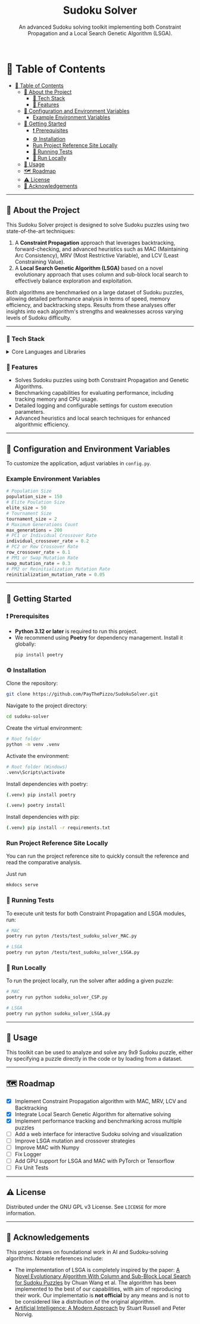 
<div align="center">
    <h1>Sudoku Solver</h1>
    <p>
        An advanced Sudoku solving toolkit implementing both Constraint Propagation and a Local Search Genetic Algorithm (LSGA).
    </p>
</div>

<br/>

# 📘 Table of Contents

- [📘 Table of Contents](#-table-of-contents)
  - [🌟 About the Project](#-about-the-project)
    - [👾 Tech Stack](#-tech-stack)
    - [🎯 Features](#-features)
  - [🔧 Configuration and Environment Variables](#-configuration-and-environment-variables)
    - [Example Environment Variables](#example-environment-variables)
  - [🧰 Getting Started](#-getting-started)
    - [❗ Prerequisites](#-prerequisites)
    - [⚙ Installation](#-installation)
    - [Run Project Reference Site Locally](#run-project-reference-site-locally)
    - [🔬 Running Tests](#-running-tests)
    - [🚀 Run Locally](#-run-locally)
  - [👀 Usage](#-usage)
  - [🗺 Roadmap](#-roadmap)
  - [⚠ License](#-license)
  - [💎 Acknowledgements](#-acknowledgements)

---

## 🌟 About the Project

This Sudoku Solver project is designed to solve Sudoku puzzles using two state-of-the-art techniques:

1. A **Constraint Propagation** approach that leverages backtracking, forward-checking, and advanced heuristics such as MAC (Maintaining Arc Consistency), MRV (Most Restrictive Variable), and LCV (Least Constraining Value).
2. A **Local Search Genetic Algorithm (LSGA)** based on a novel evolutionary approach that uses column and sub-block local search to effectively balance exploration and exploitation.

Both algorithms are benchmarked on a large dataset of Sudoku puzzles, allowing detailed performance analysis in terms of speed, memory efficiency, and backtracking steps. Results from these analyses offer insights into each algorithm's strengths and weaknesses across varying levels of Sudoku difficulty.

---

### 👾 Tech Stack

<details>
    <summary>Core Languages and Libraries</summary>
        <ul>
            <li><a href="https://www.python.org/">Python 3.12</a></li>
            <li><a href="https://numpy.org/">NumPy</a> for efficient matrix operations</li>
        </ul>
</details>

### 🎯 Features

- Solves Sudoku puzzles using both Constraint Propagation and Genetic Algorithms.
- Benchmarking capabilities for evaluating performance, including tracking memory and CPU usage.
- Detailed logging and configurable settings for custom execution parameters.
- Advanced heuristics and local search techniques for enhanced algorithmic efficiency.

---

## 🔧 Configuration and Environment Variables

To customize the application, adjust variables in `config.py`.

### Example Environment Variables

```python
# Population Size
population_size = 150
# Elite Poulation Size
elite_size = 50
# Tournament Size
tournament_size = 2
# Maximum Generations Count
max_generations = 200
# PC1 or Individual Crossover Rate
individual_crossover_rate = 0.2
# PC2 or Row Crossover Rate
row_crossover_rate = 0.1
# PM1 or Swap Mutation Rate
swap_mutation_rate = 0.3
# PM2 or Reinitialization Mutation Rate
reinitialization_mutation_rate = 0.05
```

---

## 🧰 Getting Started

### ❗ Prerequisites

- **Python 3.12 or later** is required to run this project.
- We recommend using **Poetry** for dependency management. Install it globally:
    ```bash
    pip install poetry
    ```

### ⚙ Installation

Clone the repository:

```bash
git clone https://github.com/PayThePizzo/SudokuSolver.git
```

Navigate to the project directory:

```bash
cd sudoku-solver
```

Create the virtual environment:

```bash
# Root folder
python -m venv .venv
```

Activate the environment:

```bash
# Root folder (Windows)
.venv\Scripts\activate
```

Install dependencies with poetry:

```bash
(.venv) pip install poetry

(.venv) poetry install
```

Install dependencies with pip:

```bash
(.venv) pip install -r requirements.txt
```

### Run Project Reference Site Locally

You can run the project reference site to quickly consult the reference and read the comparative analysis.

Just run

```bash
mkdocs serve
```

### 🔬 Running Tests

To execute unit tests for both Constraint Propagation and LSGA modules, run:

```bash
# MAC
poetry run pyton /tests/test_sudoku_solver_MAC.py

# LSGA
poetry run pyton /tests/test_sudoku_solver_LSGA.py
```

### 🚀 Run Locally

To run the project locally, run the solver after adding a given puzzle:

```bash
# MAC
poetry run python sudoku_solver_CSP.py

# LSGA
poetry run python sudoku_solver_LSGA.py
```

---

## 👀 Usage

This toolkit can be used to analyze and solve any 9x9 Sudoku puzzle, either by specifying a puzzle directly in the code or by loading from a dataset.

---

## 🗺 Roadmap

- [x] Implement Constraint Propagation algorithm with MAC, MRV, LCV and Backtracking
- [x] Integrate Local Search Genetic Algorithm for alternative solving
- [x] Implement performance tracking and benchmarking across multiple puzzles
- [ ] Add a web interface for interactive Sudoku solving and visualization
- [ ] Improve LSGA mutation and crossover strategies
- [ ] Improve MAC with Numpy
- [ ] Fix Logger
- [ ] Add GPU support for LSGA and MAC with PyTorch or Tensorflow
- [ ] Fix Unit Tests

---

## ⚠ License

Distributed under the GNU GPL v3 License. See `LICENSE` for more information.

---

## 💎 Acknowledgements

This project draws on foundational work in AI and Sudoku-solving algorithms. Notable references include:

- The implementation of LSGA is completely inspired by the paper: [A Novel Evolutionary Algorithm With Column and Sub-Block Local Search for Sudoku Puzzles](https://ieeexplore.ieee.org/document/10015696) by Chuan Wang et al. The algorithm has been implemented to the best of our capabilities, with aim of reproducing their work. Our implementatio is **not official** by any means and is not to be considered like a distribution of the original algorithm.
- [Artificial Intelligence: A Modern Approach](https://aima.cs.berkeley.edu/) by Stuart Russell and Peter Norvig.

